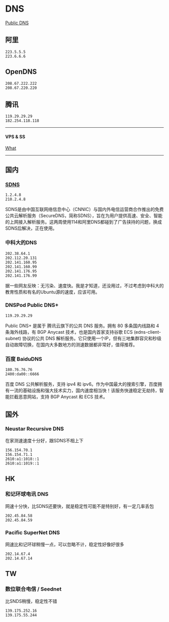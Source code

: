 # DNS

[Public DNS](https://www.zhihu.com/question/32229915?sort=created)

## 阿里

```
223.5.5.5
223.6.6.6
```

## OpenDNS

```
208.67.222.222
208.67.220.220
```

## 腾讯

```
119.29.29.29
182.254.118.118
```

---

#### VPS & SS
[What](https://www.dazhuanlan.com/2020/01/06/5e12b4fd212ce/)

---

## 国内

### [SDNS](http://www.sdns.cn/)

```
1.2.4.8
210.2.4.8
```

SDNS是由中国互联网络信息中心（CNNIC）与国内外电信运营商合作推出的免费公共云解析服务（SecureDNS，简称SDNS），旨在为用户提供高速、安全、智能的上网接入解析服务。这两周使用114和阿里DNS都碰到了广告挟持的问题，换成SDNS后解决，正在使用。

### 中科大的DNS

```
202.38.64.1
202.112.20.131
202.141.160.95
202.141.160.99
202.141.176.95
202.141.176.99
```

据一些网友反映：无污染、速度快。我是才知道，还没用过，不过考虑到中科大的教育性质和有名的Ubuntu源的速度，应该可用。

### DNSPod Public DNS+

`119.29.29.29`

Public DNS+ 是属于 腾讯云旗下的公共 DNS 服务。拥有 80 多条国内线路和 4 条海外线路，有 BGP Anycast 技术，也是国内首家支持谷歌 ECS (edns-client-subnet) 协议的公共 DNS 解析服务。它只使用一个IP，但有三地集群容灾和秒级自动故障切换，在国内大多数地方的测速数据都非常好，值得推荐。

### 百度 BaiduDNS

```
180.76.76.76
2400:da00::6666
```

百度 DNS 公共解析服务，支持 ipv4 和 ipv6。作为中国最大的搜索引擎，百度拥有一流的基础设施和强大技术实力，国内速度相当快！该服务快速稳定无劫持，智能拦截恶意网站，支持 BGP Anycast 和 ECS 技术。

## 国外

### Neustar Recursive DNS

在家测速速度十分好，跟SDNS不相上下

```
156.154.70.1
156.154.71.1
2610:a1:1018::1
2610:a1:1019::1
```

## HK

### 和记环球电讯 DNS

网速十分快，比SDNS还要快，就是稳定性可能不是特别好，有一定几率丢包

```
202.45.84.58
202.45.84.59
```

### Pacific SuperNet DNS

网速比和记环球稍慢一点，可以忽略不计，稳定性好像好很多

```
202.14.67.4
202.14.67.14
```

## TW

### 数位联合电信 / Seednet

比SNDS稍慢，稳定性不错

```
139.175.252.16
139.175.55.244
```

